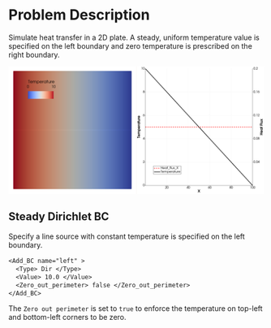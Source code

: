 
# **Problem Description**

Simulate heat transfer in a 2D plate. A steady, uniform temperature value is specified on the left boundary and zero temperature is prescribed on the right boundary. 

<p align="center">
   <img src="./plot-temp-flux.png" width="1000">
</p>


## Steady Dirichlet BC

Specify a line source with constant temperature is specified on the left boundary.

```
<Add_BC name="left" > 
  <Type> Dir </Type> 
  <Value> 10.0 </Value> 
  <Zero_out_perimeter> false </Zero_out_perimeter> 
</Add_BC>  
```

The `Zero out perimeter` is set to `true` to enforce the temperature on top-left and bottom-left corners to be zero.



